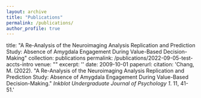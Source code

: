 ```yaml
---
layout: archive
title: "Publications"
permalink: /publications/
author_profile: true
---
```


title: "A Re-Analysis of the Neuroimaging Analysis Replication and Prediction Study: Absence of Amygdala Engagement During Value-Based Decision-Making"
collection: publications
permalink: /publications/2022-09-05-test-accts-intro
venue: ""
excerpt: ''
date: 2009-10-01
paperurl: 
citation: 'Chang, M. (2022). "A Re-Analysis of the Neuroimaging Analysis Replication and Prediction Study: Absence of Amygdala Engagement During Value-Based Decision-Making." <i>Inkblot Undergraduate Journal of Psychology 1</i>. 11, 41-51.'
